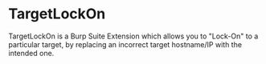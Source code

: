 # TargetLockOn
TargetLockOn is a Burp Suite Extension which allows you to "Lock-On" to a particular target, by replacing an incorrect target hostname/IP with the intended one.
